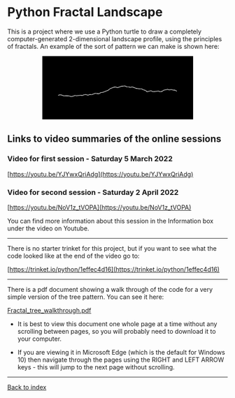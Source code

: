 # Python Fractal Landscape

This is a project where we use a Python turtle to draw a completely computer-generated 2-dimensional landscape profile, using the principles of fractals. An example of the sort of pattern we can make is shown here:

<p align="center">
  <img src="2d_landscape.png">
</p>

## Links to video summaries of the online sessions

### Video for first session - Saturday 5 March 2022

[https://youtu.be/YJYwxQriAdg](https://youtu.be/YJYwxQriAdg)

### Video for second session - Saturday 2 April 2022

[https://youtu.be/NoV1z_tVOPA](https://youtu.be/NoV1z_tVOPA)

You can find more information about this session in the Information box under the video on Youtube.

---
There is no starter trinket for this project, but if you want to see what the code looked like at the end of the video go to:

[https://trinket.io/python/1effec4d16](https://trinket.io/python/1effec4d16)

---
There is a pdf document showing a walk through of the code for a very simple version of the tree pattern. You can see it here:

[Fractal_tree_walkthrough.pdf](Fractal_tree_walkthrough.pdf)

* It is best to view this document one whole page at a time without any scrolling between pages, so you will probably need to download it to your computer.

* If you are viewing it in Microsoft Edge (which is the default for Windows 10) then navigate through the pages using the RIGHT and LEFT ARROW keys - this will jump to the next page without scrolling.

---
[Back to index](README.md)
